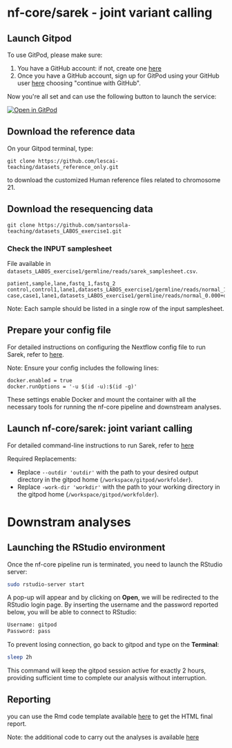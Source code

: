# nf-core/sarek - joint variant calling



## Launch Gitpod


To use GitPod, please make sure:

1. You have a GitHub account: if not, create one [here](https://github.com/signup)
2. Once you have a GitHub account, sign up for GitPod using your GitHub user [here](https://gitpod.io/login/) choosing "continue with GitHub".

Now you're all set and can use the following button to launch the service:


[![Open in GitPod](https://img.shields.io/badge/Gitpod-%20Open%20in%20Gitpod-908a85?logo=gitpod)](https://gitpod.io/#https://github.com/santorsola-teaching/nf-core-gitpod-run)



## Download the reference data

On your Gitpod terminal, type:

```{bash}
git clone https://github.com/lescai-teaching/datasets_reference_only.git
```

to download the customized Human reference files related to chromosome 21.



## Download the resequencing data

```{bash}
git clone https://github.com/santorsola-teaching/datasets_LABOS_exercise1.git
```



### Check the INPUT samplesheet 

File available in ```datasets_LABOS_exercise1/germline/reads/sarek_samplesheet.csv```.

```
patient,sample,lane,fastq_1,fastq_2
control,control1,lane1,datasets_LABOS_exercise1/germline/reads/normal_1.000+disease_0.000_1.fq.gz,datasets_LABOS_exercise1/germline/reads/normal_1.000+disease_0.000_2.fq.gz
case,case1,lane1,datasets_LABOS_exercise1/germline/reads/normal_0.000+disease_1.000_1.fq.gz,datasets_LABOS_exercise1/germline/reads/normal_0.000+disease_1.000_2.fq.gz

```

Note:
Each sample should be listed in a single row of the input samplesheet.



## Prepare your config file


For detailed instructions on configuring the Nextflow config file to run Sarek, refer to [here](https://github.com/santorsola-teaching/class-lab-adv-omics/blob/main/L08_resequencing_sarek_gitpod/sarek_run_gitpod/sarek_nextflow.config).

Note:
Ensure your config includes the following lines:

```
docker.enabled = true
docker.runOptions = '-u $(id -u):$(id -g)'
```

These settings enable Docker and mount the container with all the necessary tools for running the nf-core pipeline and downstream analyses.


## Launch nf-core/sarek: joint variant calling

For detailed command-line instructions to run Sarek, refer to [here](https://github.com/santorsola-teaching/class-lab-adv-omics/blob/main/L08_resequencing_sarek_gitpod/sarek_run_gitpod/sarek_run.sh)


Required Replacements:
- Replace ```--outdir 'outdir'``` with the path to your desired output directory in the gitpod home (```/workspace/gitpod/workfolder```).
- Replace ```-work-dir 'workdir'``` with the path to your working directory in the gitpod home (```/workspace/gitpod/workfolder```).


# Downstram analyses

## Launching the RStudio environment

Once the nf-core pipeline run is terminated, you need to launch the RStudio server:

```bash
sudo rstudio-server start
```

A pop-up will appear and by clicking on **Open**, we will be redirected to the RStudio login page. By inserting the username and the password reported below, you will be able to connect to RStudio:

```bash
Username: gitpod
Password: pass
```

To prevent losing connection, go back to gitpod and type on the **Terminal**:

```bash
sleep 2h
```

This command will keep the gitpod session active for exactly 2 hours, providing sufficient time to complete our analysis without interruption.



## Reporting 

you can use the Rmd code template available [here](https://github.com/santorsola-teaching/class-lab-adv-omics/blob/main/L05_reseq_prior_reporting/reporting_template/report_sarek_test_gcp.Rmd) to get the HTML final report. 


Note: the additional code to carry out the analyses is available [here](https://github.com/santorsola-teaching/class-lab-adv-omics/tree/main/L05_reseq_prior_reporting/code)



